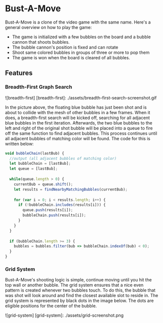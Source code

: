 # Bust-A-Move

Bust-A-Move is a clone of the video game with the same name. Here's a general overview on how to play the game:
* The game is initialized with a few bubbles on the board and a bubble cannon that shoots bubbles.
* The bubble cannon's position is fixed and can rotate
* Shoot same colored bubbles in groups of three or more to pop them
* The game is won when the board is cleared of all bubbles.

## Features

### Breadth-First Graph Search
![breadth-first]
[breadth-first]: ./assets/breadth-first-search-screenshot.gif

In the picture above, the floating blue bubble has just been shot and is about to collide with the mesh of other bubbles in a few frames. When it does, a breadth-first search will be kicked off, searching for all adjacent blue bubbles in the first iteration. Afterwards, the two blue bubbles to the left and right of the original shot bubble will be placed into a queue to fire off the same function to find adjacent bubbles. This process continues until all adjacent bubbles of matching color will be found. The code for this is written below:

```js
void bubbleChain(lastBub) {
  //output (all adjacent bubbles of matching color)
  let bubbleChain = [lastBub];
  let queue = [lastBub];

  while(queue.length > 0) {
    currentBub = queue.shift();
    let results = findNearbyMatchingBubbles(currentBub);

    for (var i = 0; i < results.length; i++) {
      if (!bubbleChain.includes(results[i])) {
        queue.push(results[i]);
        bubbleChain.push(results[i]);
      }
    }
  }

  if (bubbleChain.length >= 3) {
    bubbles = bubbles.filter(bub => bubbleChain.indexOf(bub) < 0);
  }
}
```

### Grid System

Bust-A-Move's shooting logic is simple, continue moving until you hit the top wall or another bubble. The grid system ensures that a nice even pattern is created whenever two bubbles touch. To do this, the bubble that was shot will look around and find the closest available slot to reside in. The grid system is represented by black dots in the image below. The dots are eligible positions for the center of the bubble.

![grid-system]
[grid-system]: ./assets/grid-screenshot.png
